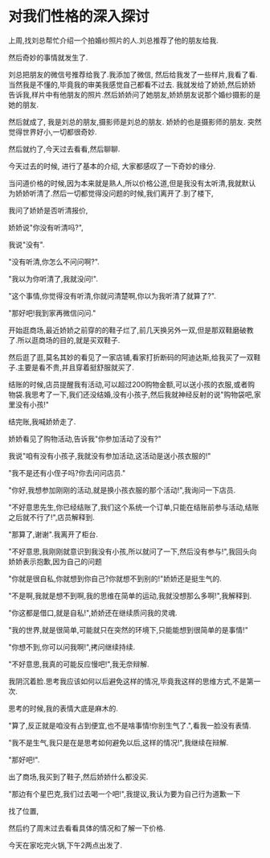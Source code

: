 # 对我们性格的深入探讨

上周,找刘总帮忙介绍一个拍婚纱照片的人.刘总推荐了他的朋友给我.

然后奇妙的事情就发生了.

刘总把朋友的微信号推荐给我了.我添加了微信, 然后给我发了一些样片,我看了看.当然我是不懂的,毕竟我的审美我感觉自己都看不过去. 我就发给了娇娇,然后娇娇告诉我,样片中有他朋友的照片.然后娇娇问了她朋友,娇娇朋友说那个婚纱摄影的是她的朋友.

然后就成了, 我是刘总的朋友,摄影师是刘总的朋友. 娇娇的也是摄影师的朋友.  突然觉得世界好小,一切都很奇妙.

然后就约了,今天过去看看,然后聊聊.

今天过去的时候, 进行了基本的介绍, 大家都感叹了一下奇妙的缘分.

当问道价格的时候,因为本来就是熟人,所以价格公道,但是我没有太听清,我就默认为娇娇听清了.然后一切都觉得没问题的时候,我们离开了.到了楼下,

我问了娇娇是否听清报价,

娇娇说"你没有听清吗?",

我说"没有".

"没有听清,你怎么不问问啊?".

"我以为你听清了,我就没问!".

"这个事情,你觉得没有听清,你就问清楚啊,你以为我听清了就算了?".

"那好吧!我到家再微信问问."

开始逛商场,最近娇娇之前穿的的鞋子烂了,前几天换另外一双,但是那双鞋磨破教了.所以逛商场的目的,就是买双鞋子.

然后逛了逛,莫名其妙的看见了一家店铺,看家打折断码的阿迪达斯,给我买了一双鞋子.主要是看不贵,并且穿着挺舒服就买了.

结账的时候,店员提醒我有活动,可以超过200购物金额,可以送小孩的衣服,或者购物袋.我思考了一下,我们还没结婚,没有小孩子,然后我就神经反射的说"购物袋吧,家里没有小孩!"

结完账,我喊娇娇走了.

娇娇看见了购物活动,告诉我"你参加活动了没有?"

我说"咱有没有小孩子,我就没有参加活动,这活动是送小孩衣服的!"

"我不是还有小侄子吗?你去问问店员."

"你好,我想参加刚刚的活动,就是换小孩衣服的那个活动!",我询问一下店员.

"不好意思先生,你已经结账了,我们这个系统一个订单,只能在结账前参与活动,结账之后就不行了!",店员解释到.

"那算了,谢谢".我离开了柜台.

"不好意思,我刚刚就意识到我没有小孩,所以就问了一下,然后没有参与!",我回头向娇娇表示抱歉,因为自己的问题

"你就是很自私,你就想到你自己?你就想不到别的!"娇娇还是挺生气的.

"不是啊,我就是想不到啊,我的思维在简单的运动,我就没想那么多啊!",我解释到.

"你这都是借口,就是自私!",娇娇还在继续质问我的灵魂.

"我的世界,就是很简单,可能就只在突然的环境下,只能能想到很简单的是事情!"

"你想不到,你可以问我啊!",拷问继续持续.

"不好意思,我真的可能反应慢吧!",我无奈辩解.

我阴沉着脸.思考我应该如何以后避免这样的情况,毕竟我这样的思维方式,不是第一次.

思考的时候,我的表情大底是麻木的.

"算了,反正就是咱没有占到便宜,也不是啥事情!你别生气了.",看我一脸没有表情.

"我不是生气,我只是在是思考如何避免以后,这样的情况!",我继续在辩解.

"那好吧!".

出了商场,我买到了鞋子,然后娇娇什么都没买.

"那边有个星巴克,我们过去喝一个吧!",我提议,我认为要为自己行为道歉一下

找了位置,



然后约了周末过去看看具体的情况和了解一下价格.

今天在家吃完火锅,下午2两点出发了.